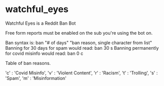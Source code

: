 # watchful_eyes
Watchful Eyes is a Reddit Ban Bot

Free form reports must be enabled on the sub you're using the bot on. 

Ban syntax is: ban "# of days" "ban reason, single character from list"
Banning for 30 days for spam would read:  ban 30 s
Banning permanently for covid misinfo would read: ban 0 c

Table of ban reasons.

'c' : 'Covid Misinfo',
'v' : 'Violent Content',
'r' : 'Racism',
't' : 'Trolling',
's' : 'Spam',
'm' : 'Misinformation'
